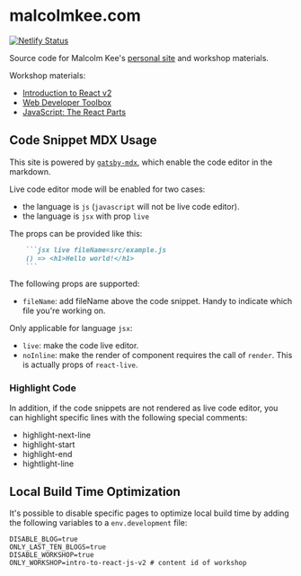 # malcolmkee.com

[![Netlify Status](https://api.netlify.com/api/v1/badges/86f46dd1-29fe-4d46-a094-067bc0c6225b/deploy-status)](https://app.netlify.com/sites/malcolmkee/deploys)

Source code for Malcolm Kee's [personal site](https://malcolmkee.com/) and workshop materials.

Workshop materials:

- [Introduction to React v2](https://malcolmkee.com/intro-to-react-js-v2)
- [Web Developer Toolbox](https://malcolmkee.com/web-developer-toolbox)
- [JavaScript: The React Parts](https://malcolmkee.com/js-the-react-parts)

## Code Snippet MDX Usage

This site is powered by [`gatsby-mdx`][gatsby-mdx], which enable the code editor in the markdown.

Live code editor mode will be enabled for two cases:

- the language is `js` (`javascript` will not be live code editor).
- the language is `jsx` with prop `live`

The props can be provided like this:

````md
    ```jsx live fileName=src/example.js
    () => <h1>Hello world!</h1>
    ```
````

The following props are supported:

- `fileName`: add fileName above the code snippet. Handy to indicate which file you're working on.

Only applicable for language `jsx`:

- `live`: make the code live editor.
- `noInline`: make the render of component requires the call of `render`. This is actually props of `react-live`.

### Highlight Code

In addition, if the code snippets are not rendered as live code editor, you can highlight specific lines with the following special comments:

- highlight-next-line
- highlight-start
- highlight-end
- hightlight-line

## Local Build Time Optimization

It's possible to disable specific pages to optimize local build time by adding the following variables to a `env.development` file:

```
DISABLE_BLOG=true
ONLY_LAST_TEN_BLOGS=true
DISABLE_WORKSHOP=true
ONLY_WORKSHOP=intro-to-react-js-v2 # content id of workshop
```

[gatsby-mdx]: https://github.com/ChristopherBiscardi/gatsby-mdx
